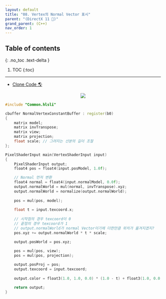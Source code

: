 ```yaml
---
layout: default
title: "08. Vertex의 Normal Vector 표시"
parent: "(DirectX 11 🌟)"
grand_parent: (C++)
nav_order: 1
---
```


## Table of contents
{: .no_toc .text-delta }

1. TOC
{:toc}

---

* [Clone Code 🌎](https://github.com/EasyCoding-7/DirectX11-Examples/tree/9/9_drawingnormal)

<p align="center">
  <img src="https://taehyungs-programming-blog.github.io/blog/assets/images/cpp/directx11/d11-8-1.png"/>
</p>

```cpp
#include "Common.hlsli"

cbuffer NormalVertexConstantBuffer : register(b0)
{
    matrix model;
    matrix invTranspose;
    matrix view;
    matrix projection;
    float scale; // 그려지는 선분의 길이 조절
};

PixelShaderInput main(VertexShaderInput input)
{
    PixelShaderInput output;
    float4 pos = float4(input.posModel, 1.0f);

    // Normal 먼저 변환
    float4 normal = float4(input.normalModel, 0.0f);
    output.normalWorld = mul(normal, invTranspose).xyz;
    output.normalWorld = normalize(output.normalWorld);
    
    pos = mul(pos, model);
    
    float t = input.texcoord.x;
    
    // 시작점의 경우 texcoord이 0
    // 끝점의 경우 texcoord가 1
    // output.normalWorld가 normal Vector이기에 더한만큼 위치가 옮겨지겠지?
    pos.xyz += output.normalWorld * t * scale;

    output.posWorld = pos.xyz;
    
    pos = mul(pos, view);
    pos = mul(pos, projection);

    output.posProj = pos;
    output.texcoord = input.texcoord;
    
    output.color = float3(1.0, 1.0, 0.0) * (1.0 - t) + float3(1.0, 0.0, 0.0) * t;

    return output;
}
```
